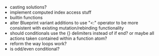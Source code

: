 - casting solutions?
- implement computed index access stuff
- builtin functions
- alter Blueprint variant additions to use "<:" operator to be more consistent with existing mutation/rebinding functionality
- should conditionals use the {} delimiters instead of if end? or maybe all actions taken contained within a function atom?
- reform the way loops work?
- is odd/even conditional?